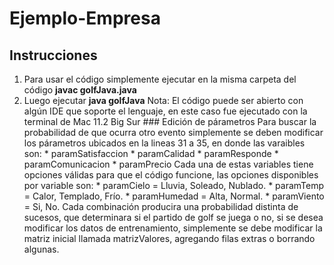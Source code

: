 # Ejemplo-Empresa  
## Instrucciones   
1. Para usar el código simplemente ejecutar en la misma carpeta del código <strong>javac golfJava.java</strong> 
2. Luego ejecutar <strong>java golfJava</strong> 
Nota: El código puede ser abierto con algún IDE que soporte el lenguaje, en este caso fue ejecutado con la terminal de Mac 11.2 Big Sur   ### Edición de párametros  Para buscar la probabilidad de que ocurra otro evento simplemente se deben modificar los párametros ubicados en la lineas 31 a 35, en donde las varaibles son:   * paramSatisfaccion * paramCalidad * paramResponde * paramComunicacion * paramPrecio  Cada una de estas variables tiene opciones válidas para que el código funcione, las opciones disponibles por variable son:  * paramCielo = Lluvia, Soleado, Nublado. * paramTemp = Calor, Templado, Frío.  * paramHumedad = Alta, Normal. * paramViento = Si, No.    Cada combinación producira una probabilidad distinta de sucesos, que determinara si el partido de golf se juega o no, si se desea modificar los datos de entrenamiento, simplemente se debe modificar la matriz inicial llamada matrizValores, agregando filas extras o borrando algunas.  
